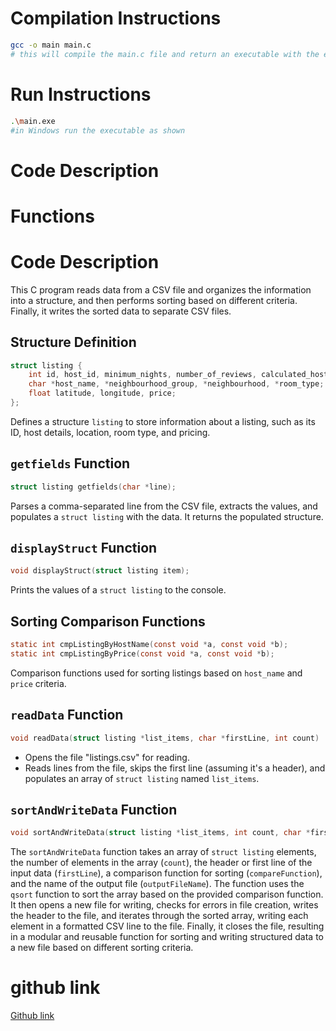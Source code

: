 <!--
NOTES:
This is the README file for lab06
-->

# Compilation Instructions

```bash
gcc -o main main.c 
# this will compile the main.c file and return an executable with the executable name main.exe
```
# Run Instructions

```bash
.\main.exe
#in Windows run the executable as shown
```

# Code Description

# Functions
# Code Description

This C program reads data from a CSV file and organizes the information into a structure, and then performs sorting based on different criteria. Finally, it writes the sorted data to separate CSV files.

## Structure Definition

```c
struct listing {
    int id, host_id, minimum_nights, number_of_reviews, calculated_host_listings_count, availability_365;
    char *host_name, *neighbourhood_group, *neighbourhood, *room_type;
    float latitude, longitude, price;
};
```

Defines a structure `listing` to store information about a listing, such as its ID, host details, location, room type, and pricing.

## `getfields` Function

```c
struct listing getfields(char *line);
```

Parses a comma-separated line from the CSV file, extracts the values, and populates a `struct listing` with the data. It returns the populated structure.

## `displayStruct` Function

```c
void displayStruct(struct listing item);
```

Prints the values of a `struct listing` to the console.

## Sorting Comparison Functions

```c
static int cmpListingByHostName(const void *a, const void *b);
static int cmpListingByPrice(const void *a, const void *b);
```

Comparison functions used for sorting listings based on `host_name` and `price` criteria.

## `readData` Function

```c
void readData(struct listing *list_items, char *firstLine, int count)
```

  - Opens the file "listings.csv" for reading.
  - Reads lines from the file, skips the first line (assuming it's a header), and populates an array of `struct listing` named `list_items`.

## `sortAndWriteData` Function
```c
void sortAndWriteData(struct listing *list_items, int count, char *firstLine, int (*compareFunction)(const void *, const void *), const char *outputFileName);
```
The `sortAndWriteData` function takes an array of `struct listing` elements, the number of elements in the array (`count`), the header or first line of the input data (`firstLine`), a comparison function for sorting (`compareFunction`), and the name of the output file (`outputFileName`). The function uses the `qsort` function to sort the array based on the provided comparison function. It then opens a new file for writing, checks for errors in file creation, writes the header to the file, and iterates through the sorted array, writing each element in a formatted CSV line to the file. Finally, it closes the file, resulting in a modular and reusable function for sorting and writing structured data to a new file based on different sorting criteria.

# github link
[Github link](https://github.com/divya-gariga/CS332-532/tree/main/labs/lab6)
